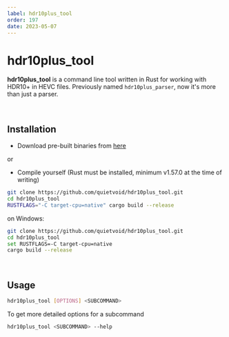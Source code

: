 ```yaml
---
label: hdr10plus_tool
order: 197
date: 2023-05-07
---
```


# hdr10plus_tool

**hdr10plus_tool** is a command line tool written in Rust for working with HDR10+ in HEVC files. Previously named ``hdr10plus_parser``, now it's more than just a parser.

&nbsp;&nbsp;

## Installation

- Download pre-built binaries from [here](https://github.com/quietvoid/hdr10plus_tool/releases)

or
- Compile yourself (Rust must be installed, minimum v1.57.0 at the time of writing)

```bash
git clone https://github.com/quietvoid/hdr10plus_tool.git
cd hdr10plus_tool
RUSTFLAGS="-C target-cpu=native" cargo build --release
```

on Windows:
```bash
git clone https://github.com/quietvoid/hdr10plus_tool.git
cd hdr10plus_tool
set RUSTFLAGS=-C target-cpu=native 
cargo build --release
```

&nbsp;&nbsp;

## Usage

```bash
hdr10plus_tool [OPTIONS] <SUBCOMMAND>
```

To get more detailed options for a subcommand

```bash
hdr10plus_tool <SUBCOMMAND> --help
```
